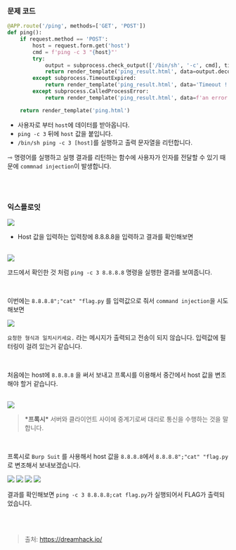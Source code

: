 ### 문제 코드

```python
@APP.route('/ping', methods=['GET', 'POST'])
def ping():
    if request.method == 'POST':
        host = request.form.get('host')
        cmd = f'ping -c 3 "{host}"'
        try:
            output = subprocess.check_output(['/bin/sh', '-c', cmd], timeout=5)
            return render_template('ping_result.html', data=output.decode('utf-8'))
        except subprocess.TimeoutExpired:
            return render_template('ping_result.html', data='Timeout !')
        except subprocess.CalledProcessError:
            return render_template('ping_result.html', data=f'an error occurred while executing the command. -> {cmd}')

    return render_template('ping.html')
```

* 사용자로 부터 `host`에 데이터를 받아옵니다.
* `ping -c 3` 뒤에 `host` 값을 붙입니다.
* `/bin/sh ping -c 3 [host]`를 실행하고 출력 문자열을 리턴합니다.

⇾ 명령어를 실행하고 실행 결과를 리턴하는 함수에 사용자가 인자를 전달할 수 있기 때문에 `commnad injection`이 발생합니다.


<br>
<br>


### 익스플로잇


<img src="https://velog.velcdn.com/images/silvergun8291/post/a6409bac-abaf-49b3-9856-46f8771fa782/image.png">

* Host 값을 입력하는 입력창에 8.8.8.8을 입력하고 결과를 확인해보면


<br>


<img src="https://velog.velcdn.com/images/silvergun8291/post/fea6dfac-6db6-448b-b92c-2203d580aa10/image.png">

코드에서 확인한 것 처럼 `ping -c 3 8.8.8.8`  명령을 실행한 결과를 보여줍니다.


<br>


이번에는 `8.8.8.8";"cat" "flag.py` 를 입력값으로 줘서 `command injection`을 시도해보면 

<img src="https://velog.velcdn.com/images/silvergun8291/post/54165cfa-a702-4ca2-9b47-61ede1e9176f/image.png">

`요청한 형식과 일치시키세요.` 라는 메시지가 출력되고 전송이 되지 않습니다. 입력값에 필터링이 걸려 있는거 같습니다.


<br>


처음에는 host에 `8.8.8.8` 을 써서 보내고 프록시를 이용해서 중간에서 host 값을 변조해야 할거 같습니다.

<br>

<img src="https://velog.velcdn.com/images/silvergun8291/post/6a952fc9-0402-4cea-9018-98485b5ee782/image.jpg">


> **\*프록시\***
서버와 클라이언트 사이에 중계기로써 대리로 통신을 수행하는 것을 말합니다.

<br>

프록시로 `Burp Suit` 를 사용해서 host 값을 `8.8.8.8`에서 `8.8.8.8";"cat" "flag.py`로 변조해서 보내보겠습니다.

<img src="https://velog.velcdn.com/images/silvergun8291/post/b3630c71-9892-4dc6-be24-d1f00e08f104/image.png">

<img src="https://velog.velcdn.com/images/silvergun8291/post/65c5d7d9-3b58-476c-ace4-29fcec9a1063/image.png">

<img src="https://velog.velcdn.com/images/silvergun8291/post/bea02451-4f30-4da9-9a7b-ab1e72057ee9/image.png">

<img src="https://velog.velcdn.com/images/silvergun8291/post/8c83a273-f9ab-492d-a86e-3df3bd3aa56d/image.png">

결과를 확인해보면 `ping -c 3 8.8.8.8;cat flag.py`가 실행되어서 FLAG가 출력되었습니다.


<br>
<br>

> 출처:  https://dreamhack.io/
